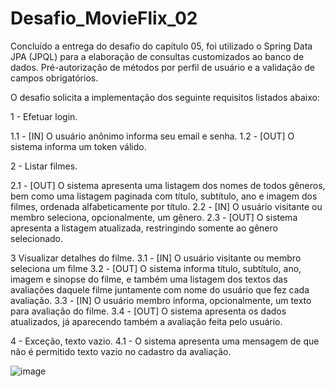 # Desafio_MovieFlix_02

Concluído a entrega do desafio do capítulo 05, foi utilizado o Spring Data JPA (JPQL) para a elaboração de consultas customizados ao banco de dados. Pré-autorização de métodos por perfil de usuário e a validação de campos obrigatórios.

O desafio solicita a implementação dos seguinte requisitos listados abaixo:

1 - Efetuar login.

1.1 - [IN] O usuário anônimo informa seu email e senha.
1.2 - [OUT] O sistema informa um token válido.

2 - Listar filmes.

2.1 - [OUT] O sistema apresenta uma listagem dos nomes de todos gêneros, bem como uma listagem paginada com título, subtítulo, ano e imagem dos filmes, ordenada alfabeticamente por título.
2.2 - [IN] O usuário visitante ou membro seleciona, opcionalmente, um gênero.
2.3 - [OUT] O sistema apresenta a listagem atualizada, restringindo somente ao gênero selecionado.

3 Visualizar detalhes do filme.
3.1 - [IN] O usuário visitante ou membro seleciona um filme
3.2 - [OUT] O sistema informa título, subtítulo, ano, imagem e sinopse do filme, e também uma listagem dos textos das avaliações daquele filme juntamente com nome do usuário que fez cada avaliação.
3.3 - [IN] O usuário membro informa, opcionalmente, um texto para avaliação do filme.
3.4 - [OUT] O sistema apresenta os dados atualizados, já aparecendo também a avaliação feita pelo usuário.

4 - Exceção, texto vazio.
4.1 - O sistema apresenta uma mensagem de que não é permitido texto vazio no cadastro da avaliação. 

![image](https://user-images.githubusercontent.com/82981926/140934939-16ba4af8-ad4e-481b-b68d-4db3c827d346.png)

